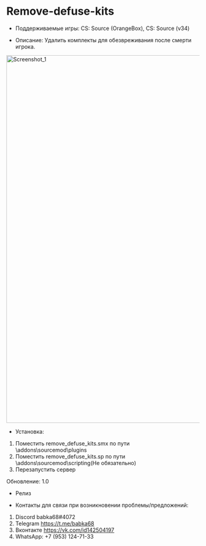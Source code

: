 # Remove-defuse-kits
- Поддерживаемые игры: CS: Source (OrangeBox), CS: Source (v34)

- Описание: Удалить комплекты для обезвреживания после смерти игрока.
<img width="960" alt="Screenshot_1" src="https://github.com/babka68/Remove-defuse-kits/assets/30433617/439a9ac0-a693-4025-9ec8-ad43cf7a962a">

- Установка:
1) Поместить remove_defuse_kits.smx по пути \addons\sourcemod\plugins
2) Поместить remove_defuse_kits.sp по пути \addons\sourcemod\scripting(Не обязательно) 
3) Перезапустить сервер

Обновление: 1.0
- Релиз

- Контакты для связи при возникновении проблемы/предложений:
1. Discord babka68#4072
2. Telegram https://t.me/babka68
3. Вконтакте https://vk.com/id142504197
4. WhatsApp: +7 (953) 124-71-33

